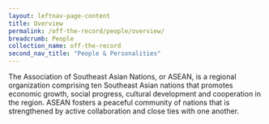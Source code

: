 ```yaml
---
layout: leftnav-page-content
title: Overview 
permalink: /off-the-record/people/overview/
breadcrumb: People
collection_name: off-the-record
second_nav_title: "People & Personalities"
---
```

The Association of Southeast Asian Nations, or ASEAN, is a regional organization comprising ten Southeast Asian nations that promotes economic growth, social progress, cultural development and cooperation in the region. ASEAN fosters a peaceful community of nations that is strengthened by active collaboration and close ties with one another.
